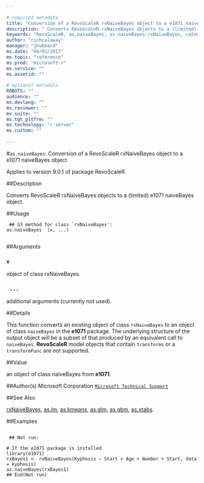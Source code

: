 ```yaml
--- 
 
# required metadata 
title: "Conversion of a RevoScaleR rxNaiveBayes object to a e1071 naiveBayes object" 
description: " Converts RevoScaleR rxNaiveBayes objects to a (limited) e1071 naiveBayes object. " 
keywords: "RevoScaleR, as.naiveBayes, as.naiveBayes.rxNaiveBayes, category, models" 
author: "richcalaway" 
manager: "jhubbard" 
ms.date: "04/03/2017" 
ms.topic: "reference" 
ms.prod: "microsoft-r" 
ms.service: "" 
ms.assetid: "" 
 
# optional metadata 
ROBOTS: "" 
audience: "" 
ms.devlang: "" 
ms.reviewer: "" 
ms.suite: "" 
ms.tgt_pltfrm: "" 
ms.technology: "r-server" 
ms.custom: "" 
 
--- 
```

 
 
 
 #`as.naiveBayes`: Conversion of a RevoScaleR rxNaiveBayes object to a e1071 naiveBayes object

 Applies to version 9.0.1 of package RevoScaleR.
 
 ##Description
 
Converts RevoScaleR rxNaiveBayes objects to a (limited) e1071 naiveBayes object.
 
 
 ##Usage

```   
 ## S3 method for class `rxNaiveBayes':
as.naiveBayes  (x, ...)
 
```
 
 ##Arguments

   
    
 ### `x`
 object of class rxNaiveBayes. 
  
    
 ### ` ...`
 additional arguments (currently not used). 
  
 
 
 
 ##Details
 
This function converts an existing object of class `rxNaiveBayes` to an object of
class `naiveBayes` in the **e1071** package.
The underlying structure of the output object will be a subset of that produced by an equivalent call to
`naiveBayes`. **RevoScaleR** model objects that contain
`transforms` or a `transformFunc` are not supported.
 
 
 
 ##Value
 
an object of class naiveBayes from **e1071**.
 
 
 ##Author(s)
 Microsoft Corporation [`Microsoft Technical Support`](https://go.microsoft.com/fwlink/?LinkID=698556&clcid=0x409)
 
 
 ##See Also
 
[rxNaiveBayes](rxNaiveBayes.md),
[as.lm](as.lm.md),
[as.kmeans](as.kmeans.md),
[as.glm](as.glm.md),
[as.gbm](as.gbm.md),
[as.xtabs](as.xtabs.md).
   
 
 ##Examples

 ```
   
  ## Not run:
 
# If the e1071 package is installed 
library(e1071)
rxBayes1 <- rxNaiveBayes(Kyphosis ~ Start + Age + Number + Start, data = kyphosis)
as.naiveBayes(rxBayes1)
 ## End(Not run) 
  
 
```
 
 
 
 
